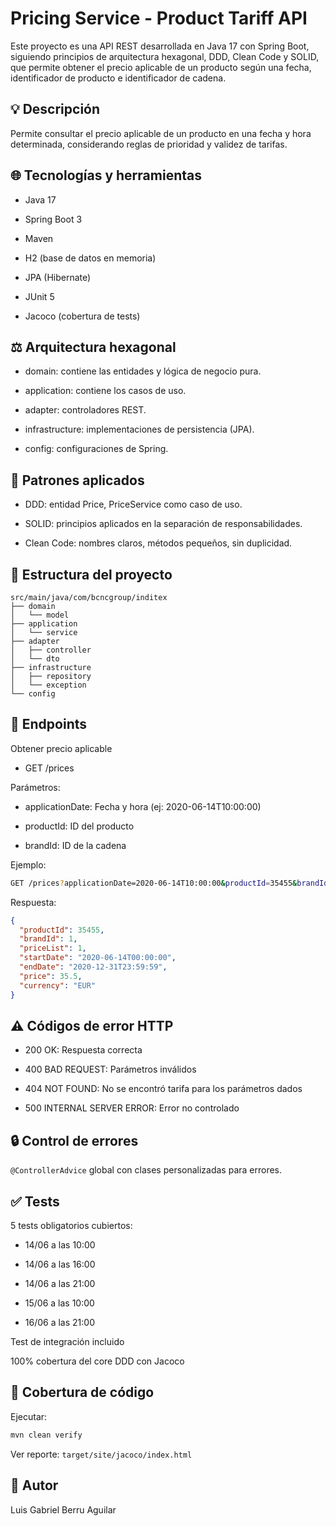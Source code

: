 # Pricing Service - Product Tariff API

Este proyecto es una API REST desarrollada en Java 17 con Spring Boot, siguiendo principios de arquitectura hexagonal, DDD, Clean Code y SOLID, que permite obtener el precio aplicable de un producto según una fecha, identificador de producto e identificador de cadena.

## 💡 Descripción

Permite consultar el precio aplicable de un producto en una fecha y hora determinada, considerando reglas de prioridad y validez de tarifas.

## 🌐 Tecnologías y herramientas

- Java 17

- Spring Boot 3

- Maven

- H2 (base de datos en memoria)

- JPA (Hibernate)

- JUnit 5

- Jacoco (cobertura de tests)

## ⚖️ Arquitectura hexagonal

- domain: contiene las entidades y lógica de negocio pura.

- application: contiene los casos de uso.

- adapter: controladores REST.

- infrastructure: implementaciones de persistencia (JPA).

- config: configuraciones de Spring.

## 🎯 Patrones aplicados

- DDD: entidad Price, PriceService como caso de uso.

- SOLID: principios aplicados en la separación de responsabilidades.

- Clean Code: nombres claros, métodos pequeños, sin duplicidad.

## 📁 Estructura del proyecto
```
src/main/java/com/bcncgroup/inditex
├── domain
│   └── model
├── application
│   └── service
├── adapter
│   ├── controller
│   └── dto
├── infrastructure
│   ├── repository
│   └── exception
└── config
```
## 📆 Endpoints

Obtener precio aplicable

- GET /prices

Parámetros:

- applicationDate: Fecha y hora (ej: 2020-06-14T10:00:00)

- productId: ID del producto

- brandId: ID de la cadena

Ejemplo:
```bash
GET /prices?applicationDate=2020-06-14T10:00:00&productId=35455&brandId=1
```

Respuesta:
```json
{
  "productId": 35455,
  "brandId": 1,
  "priceList": 1,
  "startDate": "2020-06-14T00:00:00",
  "endDate": "2020-12-31T23:59:59",
  "price": 35.5,
  "currency": "EUR"
}
```

## ⚠️ Códigos de error HTTP

- 200 OK: Respuesta correcta

- 400 BAD REQUEST: Parámetros inválidos

- 404 NOT FOUND: No se encontró tarifa para los parámetros dados

- 500 INTERNAL SERVER ERROR: Error no controlado

## 🔒 Control de errores

`@ControllerAdvice` global con clases personalizadas para errores.

## ✅ Tests

5 tests obligatorios cubiertos:

- 14/06 a las 10:00

- 14/06 a las 16:00

- 14/06 a las 21:00

- 15/06 a las 10:00

- 16/06 a las 21:00

Test de integración incluido

100% cobertura del core DDD con Jacoco

## 🎯 Cobertura de código

Ejecutar:

```bash
mvn clean verify
```

Ver reporte: `target/site/jacoco/index.html`


## 🙋 Autor

Luis Gabriel Berru Aguilar